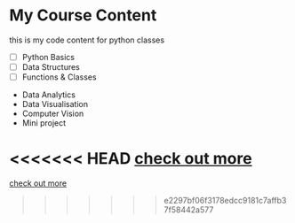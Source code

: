 # My Course Content
this is my code content for python classes

- [ ] Python Basics
- [ ] Data Structures
- [ ] Functions & Classes
- Data Analytics
- Data Visualisation
- Computer Vision
- Mini project

<<<<<<< HEAD
[check out more](https://digipodium.com)
=======
[check out more](https://digipodium.com)
>>>>>>> e2297bf06f3178edcc9181c7affb37f58442a577

